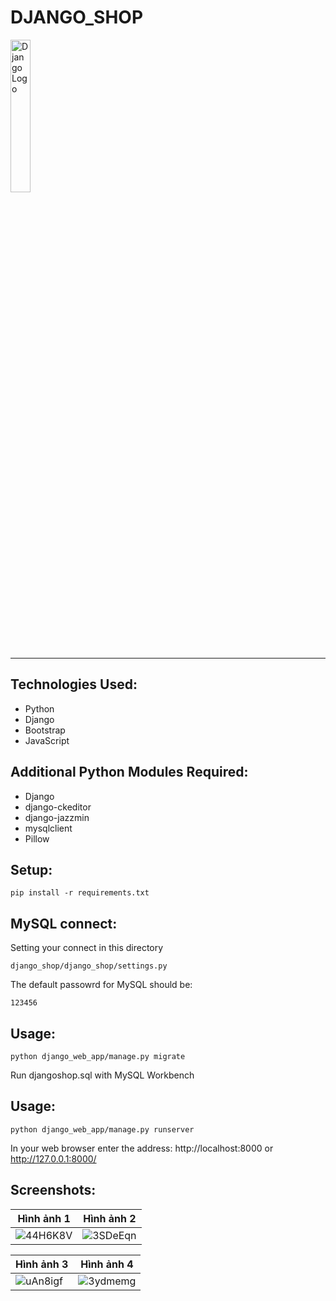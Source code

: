 # **DJANGO_SHOP**
<img src="https://www.djangoproject.com/m/img/logos/django-logo-negative.png" alt="Django Logo" width="25%" height="25%">

***
<h2>Technologies Used:</h2>
<ul>
    <li>Python</li>
    <li>Django</li>
    <li>Bootstrap</li>
    <li>JavaScript</li>
</ul>
    
<h2>Additional Python Modules Required:</h2>
<ul>
    <li>Django</li>
    <li>django-ckeditor</li>
    <li>django-jazzmin</li>
    <li>mysqlclient</li>
    <li>Pillow</li>
</ul>

<h2>Setup:</h2>

    pip install -r requirements.txt

## MySQL connect:
Setting your connect in this directory

    django_shop/django_shop/settings.py

The default passowrd for MySQL should be:
    
    123456
  
<h2>Usage:</h2>
    
    python django_web_app/manage.py migrate
Run djangoshop.sql with MySQL Workbench
<h2>Usage:</h2>

    python django_web_app/manage.py runserver
    
   In your web browser enter the address: http://localhost:8000 or http://127.0.0.1:8000/

## Screenshots:
| Hình ảnh 1 | Hình ảnh 2 |
|------------|------------|
| ![44H6K8V](https://github.com/nigrumdiaster/django_shop/assets/119689847/99d9036e-8d8b-47c1-a4b2-673393c55b32) | ![3SDeEqn](https://github.com/nigrumdiaster/django_shop/assets/119689847/902276d1-9d90-46de-bf9e-207f7a4dd077) |

| Hình ảnh 3 | Hình ảnh 4 |
|------------|------------|
| ![uAn8igf](https://github.com/nigrumdiaster/django_shop/assets/119689847/e60609d7-e070-46ee-aa56-da74c8553b3c) | ![3ydmemg](https://github.com/nigrumdiaster/django_shop/assets/119689847/fea7a5f4-19a7-481e-afd7-e72cb743a563) |

